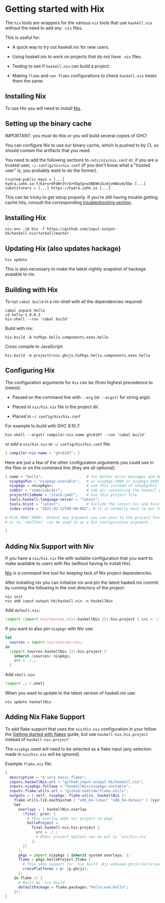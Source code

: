 # Getting started with Hix

The `hix` tools are wrappers for the various `nix` tools that
use `haskell.nix` without the need to add any `.nix` files.

This is useful for:

* A quick way to try out haskell.nix for new users.

* Using haskell.nix to work on projects that do not have
  `.nix` files.

* Testing to see if `haskell.nix` can build a project.

* Making `flake` and `non flake` configurations to check `haskell.nix`
  treats them the same.

## Installing Nix

To use Hix you will need to install [Nix](https://nixos.org/download.html).

## Setting up the binary cache

IMPORTANT: you *must* do this or you *will* build several copies of GHC!

You can configure Nix to use our binary cache, which is pushed to by CI, so should contain the artifacts that you need.

You need to add the following sections to `/etc/nix/nix.conf` or, if you are a trusted user, `~/.config/nix/nix.conf` (if you don't know what a "trusted user" is, you probably want to do the former).

```
trusted-public-keys = [...] hydra.iohk.io:f/Ea+s+dFdN+3Y/G+FDgSq+a5NEWhJGzdjvKNGv0/EQ= [...]
substituters = [...] https://hydra.iohk.io [...]
```

This can be tricky to get setup properly. If you're still having trouble getting cache hits, consult the corresponding [troubleshooting section](../reference/troubleshooting#why-am-i-building-ghc).

## Installing Hix

```
nix-env -iA hix -f https://github.com/input-output-hk/haskell.nix/tarball/master
```

## Updating Hix (also updates hackage)

```
hix update
```

This is also necessary to make the latest nightly snapshot of hackage
avaiable to nix.

## Building with Hix

To run `cabal build` in a nix-shell with all the dependencies required:

```
cabal unpack hello
cd hello-1.0.0.2
hix-shell --run 'cabal build'
```

Build with nix:

```
hix-build -A hsPkgs.hello.components.exes.hello
```

Cross compile to JavaScript:

```
hix-build -A projectCross.ghcjs.hsPkgs.hello.components.exes.hello
```

## Configuring Hix

The configuration arguments for `Hix` can be (from highest precedence to lowest):

* Passed on the command line with `--arg` (or `--argstr` for string args).

* Placed in `nix/hix.nix` file in the project dir.

* Placed in `~/.config/hix/hix.conf`

For example to build with GHC 8.10.7:

```
hix-shell --argstr compiler-nix-name ghc8107 --run 'cabal build'
```

or add a `nix/hix.nix` or `~/.config/hix/hix.conf` file:

```nix
{ compiler-nix-name = "ghc8107"; }
```

Here are just a few of the other configuration arguments you could use
in the files or on the command line (they are all optional):

```nix
{ name = "hello";                    # for better error messages and derivation names
  nixpkgsPin = "nixpkgs-unstable";   # or nixpkgs-2009 or nixpkgs-2003
  nixpkgs = <nixpkgs>;               # use this instead of nixpkgsPin
  subDir = "some/sub/dir";           # sub dir containing the haskell project
  projectFileName = "stack.yaml";    # use this project file
  tools.haskell-language-server = "latest";
  tools.hlint = "latest";            # Include the latest hls and hlint in the shell
  index-state = "2021-02-22T00:00:00Z"; # It is normally best to put this in `cabal.project` (not here)

# PLUS MANY MORE!  Almost any argument you can pass to the project functions
# or to `shellFor` can be used in as a Hix configuration argument.

}
```

## Adding Nix Support with Niv

If you have a `nix/hix.nix` file with suitable configuration that
you want to make available to users with Nix (without having to
install Hix).

[Niv](https://github.com/nmattia/niv) is a command line tool for keeping tack of Nix project dependencies.

After installing niv you can initialize niv and pin the latest haskell.nix
commit by running the following in the root directory of the project:

```
niv init
niv add input-output-hk/haskell.nix -n haskellNix
```

Add `default.nix`:

```nix
(import (import nix/sources.nix).haskellNix {}).hix.project { src = ./.; }
```

If you want to also pin `nixpkgs` with Niv use:

```nix
let
  sources = import nix/sources.nix;
in
  (import sources.haskellNix {}).hix.project {
    inherit (sources) nixpkgs;
    src = ./.;
  }
```

Add `shell.nix`:

```nix
(import ./.).shell
```

When you want to update to the latest version of haskell.nix use:

```
niv update haskellNix
```

## Adding Nix Flake Support

To add flake support that uses the `nix/hix.nix` configuration in your
follow the [Getting started with flakes](getting-started.md) guide, but
use `haskell-nix.hix.project` instead of `haskell-nix.project'`

The `nixpkgs` used will need to be selected as a flake input (any selection
made in `nix/hix.nix` will be ignored).

Example `flake.nix` file:

```nix
{
  description = "A very basic flake";
  inputs.haskellNix.url = "github:input-output-hk/haskell.nix";
  inputs.nixpkgs.follows = "haskellNix/nixpkgs-unstable";
  inputs.flake-utils.url = "github:numtide/flake-utils";
  outputs = { self, nixpkgs, flake-utils, haskellNix }:
    flake-utils.lib.eachSystem [ "x86_64-linux" "x86_64-darwin" ] (system:
    let
      overlays = [ haskellNix.overlay
        (final: prev: {
          # This overlay adds our project to pkgs
          helloProject =
            final.haskell-nix.hix.project {
              src = ./.;
              # Other project options can be put in `nix/hix.nix`
            };
        })
      ];
      pkgs = import nixpkgs { inherit system overlays; };
      flake = pkgs.helloProject.flake {
        # This adds support for `nix build .#js-unknown-ghcjs:hello:exe:hello`
        crossPlatforms = p: [p.ghcjs];
      };
    in flake // {
      # Built by `nix build .`
      defaultPackage = flake.packages."hello:exe:hello";
    });
}
```


